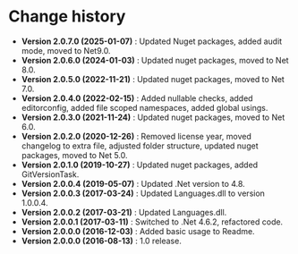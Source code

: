 # Change history

* **Version 2.0.7.0 (2025-01-07)** : Updated Nuget packages, added audit mode, moved to Net9.0.
* **Version 2.0.6.0 (2024-01-03)** : Updated nuget packages, moved to Net 8.0.
* **Version 2.0.5.0 (2022-11-21)** : Updated nuget packages, moved to Net 7.0.
* **Version 2.0.4.0 (2022-02-15)** : Added nullable checks, added editorconfig, added file scoped namespaces, added global usings.
* **Version 2.0.3.0 (2021-11-24)** : Updated nuget packages, moved to Net 6.0.
* **Version 2.0.2.0 (2020-12-26)** : Removed license year, moved changelog to extra file, adjusted folder structure, updated nuget packages, moved to Net 5.0.
* **Version 2.0.1.0 (2019-10-27)** : Updated nuget packages, added GitVersionTask.
* **Version 2.0.0.4 (2019-05-07)** : Updated .Net version to 4.8.
* **Version 2.0.0.3 (2017-03-24)** : Updated Languages.dll to version 1.0.0.4.
* **Version 2.0.0.2 (2017-03-21)** : Updated Languages.dll.
* **Version 2.0.0.1 (2017-03-11)** : Switched to .Net 4.6.2, refactored code.
* **Version 2.0.0.0 (2016-12-03)** : Added basic usage to Readme.
* **Version 2.0.0.0 (2016-08-13)** : 1.0 release.